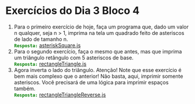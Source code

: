 # Exercícios do Dia 3 Bloco 4

1. Para o primeiro exercício de hoje, faça um programa que, dado um valor n qualquer, seja n > 1, imprima na tela um quadrado feito de asteriscos de lado de tamanho n.
   <br><span style="color:green" >**`Resposta:`**</span> [asteriskSquare.js](https://github.com/IvanildoCandido/trybe-exercises/blob/master/block_04/day_3/asteriskSquare.js "asteriskSquare.js")
2. Para o segundo exercício, faça o mesmo que antes, mas que imprima um triângulo retângulo com 5 asteriscos de base.
   <br><span style="color:green" >**`Resposta:`**</span> [rectangleTriangle.js](https://github.com/IvanildoCandido/trybe-exercises/blob/master/block_04/day_3/rectangleTriangle.js "rectangleTriangle.js")
3. Agora inverta o lado do triângulo. Atenção! Note que esse exercício é bem mais complexo que o anterior! Não basta, aqui, imprimir somente asteriscos. Você precisará de uma lógica para imprimir espaços também.
   <br><span style="color:green" >**`Resposta:`**</span> [rectangleTriangleReverse.js](https://github.com/IvanildoCandido/trybe-exercises/blob/master/block_04/day_3/rectangleTriangleReverse.js "rectangleTriangleReverse.js")
